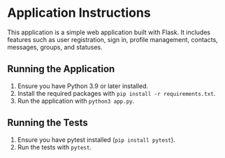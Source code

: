 # Application Instructions

This application is a simple web application built with Flask. It includes features such as user registration, sign in, profile management, contacts, messages, groups, and statuses.

## Running the Application

1. Ensure you have Python 3.9 or later installed.
2. Install the required packages with `pip install -r requirements.txt`.
3. Run the application with `python3 app.py`.

## Running the Tests

1. Ensure you have pytest installed (`pip install pytest`).
2. Run the tests with `pytest`.
